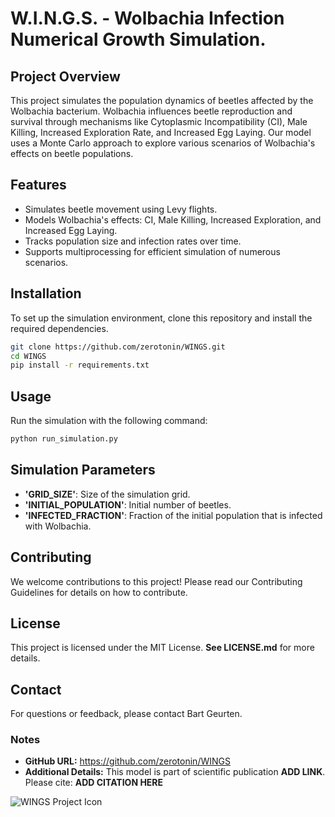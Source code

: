# W.I.N.G.S. - Wolbachia Infection Numerical Growth Simulation.

## Project Overview
This project simulates the population dynamics of beetles affected by the Wolbachia bacterium. Wolbachia influences beetle reproduction and survival through mechanisms like Cytoplasmic Incompatibility (CI), Male Killing, Increased Exploration Rate, and Increased Egg Laying. Our model uses a Monte Carlo approach to explore various scenarios of Wolbachia's effects on beetle populations.

## Features
- Simulates beetle movement using Levy flights.
- Models Wolbachia's effects: CI, Male Killing, Increased Exploration, and Increased Egg Laying.
- Tracks population size and infection rates over time.
- Supports multiprocessing for efficient simulation of numerous scenarios.

## Installation
To set up the simulation environment, clone this repository and install the required dependencies.

```bash
git clone https://github.com/zerotonin/WINGS.git
cd WINGS
pip install -r requirements.txt
```
## Usage
Run the simulation with the following command:

```bash
python run_simulation.py

```

## Simulation Parameters
- **'GRID_SIZE'**: Size of the simulation grid.
- **'INITIAL_POPULATION'**: Initial number of beetles.
- **'INFECTED_FRACTION'**: Fraction of the initial population that is infected with Wolbachia.

## Contributing
We welcome contributions to this project! Please read our Contributing Guidelines for details on how to contribute.

## License
This project is licensed under the MIT License. **See LICENSE.md** for more details.

## Contact
For questions or feedback, please contact Bart Geurten.

### Notes

- **GitHub URL:** https://github.com/zerotonin/WINGS
- **Additional Details:**  This model is part of scientific publication **ADD LINK**. Please cite: **ADD CITATION HERE**


![WINGS Project Icon](/path/to/your/image.png)